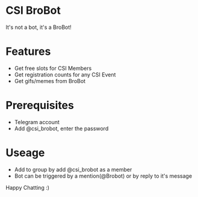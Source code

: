 # CSI BroBot

It's not a bot, it's a BroBot!

# Features

- Get free slots for CSI Members
- Get registration counts for any CSI Event
- Get gifs/memes from BroBot

# Prerequisites

- Telegram account
- Add @csi_brobot, enter the password

# Useage

- Add to group by add @csi_brobot as a member
- Bot can be triggered by a mention(@Brobot) or by reply to it's message


Happy Chatting :)
